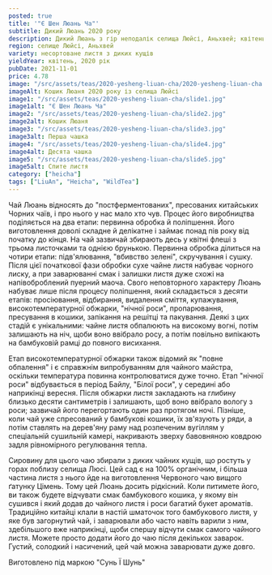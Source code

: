 ```yaml
---
posted: true
title: '"Є Шен Люань Ча"'
subtitle: Дикий Люань 2020 року
description: Дикий Люань з гір неподалік селища Люйсі, Аньхвей; квітень 2020 року.
region: селище Люйсі, Аньхвей
variety: несортоване листя з диких кущів
yieldYear: квітень, 2020 рік
pubDate: 2021-11-01
price: 4.78
image: "/src/assets/teas/2020-yesheng-liuan-cha/2020-yesheng-liuan-cha.jpg"
imageAlt: Кошик Люаня 2020 року із селища Люйсі
image1: "/src/assets/teas/2020-yesheng-liuan-cha/slide1.jpg"
image1alt: "Є Шен Люань Ча"
image2: "/src/assets/teas/2020-yesheng-liuan-cha/slide2.jpg"
image2alt: Кошик Люаня
image3: "/src/assets/teas/2020-yesheng-liuan-cha/slide3.jpg"
image3alt: Перша чашка
image4: "/src/assets/teas/2020-yesheng-liuan-cha/slide4.jpg"
image4alt: Десята чашка
image5: "/src/assets/teas/2020-yesheng-liuan-cha/slide5.jpg"
image5alt: Спите листя
category: ["heicha"]
tags: ["LiuAn", "Heicha", "WildTea"]
---
```


Чай Люань відносять до "постферментованих", пресованих китайських Чорних чаїв, і про нього у нас мало хто чув. Процес його виробництва поділяється на два етапи: первинна обробка й поліпшення. Його виготовлення доволі складне й делікатне і займає понад пів року від початку до кінця. На чай зазвичай збирають десь у квітні флеші з трьома листочками та однією брунькою. Первинна обробка ділиться на чотири етапи: підв'ялювання, "вбивство зелені", скручування і сушку. Після цієї початкової фази обробки сухе чайне листя набуває чорного лиску, а при заварюванні смак і залишки листя дуже схожі на напівоброблений пуерний маоча. Свого неповторного характеру Люань набуває лише після процесу поліпшення, який складається з десяти етапів: просіювання, відбирання, видалення сміття, купажування, високотемпературної обжарки, "нічної роси", пропарювання, пресування в кошики, запікання на решітці та пакування. Деякі з цих стадій є унікальними: чайне листя обпалюють на високому вогні, потім залишають на ніч, щоби воно ввібрало росу, а потім повільно випікають на бамбуковій рамці до повного висихання.

Етап високотемпературної обжарки також відомий як "повне обпалення" і є справжнім випробуванням для чайного майстра, оскільки температура повинна контролюватися дуже точно. Етап "нічної роси" відбувається в період Байлу, "Білої роси", у середині або наприкінці вересня. Після обжарки листя закладають на глибину близько десяти сантиметрів і залишають, щоб воно ввібрало вологу з роси; зазвичай його перегортають один раз протягом ночі. Пізніше, коли чай уже спресований у бамбукові кошики, їх зв'язують у ряди, а потім ставлять на дерев'яну раму над розпеченим вугіллям у спеціальній сушильній камері, накривають зверху бавовняною ковдрою задля рівномірного регулювання тепла.

Сировину для цього чаю збирали з диких чайних кущів, що ростуть у горах поблизу селища Люсі. Цей сад є на 100% органічним, і більша частина листя з нього йде на виготовлення Червоного чаю вищого ґатунку Цімень. Тому цей Люань досить рідкісний. Коли питимете його, ви також будете відчувати смак бамбукового кошика, у якому він сушився і який додав до чайного листя і роси багатий букет ароматів. Традиційно китайці клали в настій шматочок того бамбукового листя, у яке був загорнутий чай, і заварювали або часто навіть варили з ним, здебільшого вже наприкінці, щоби спершу відчути смак самого чайного листя. Можете просто додати його до чаю після декількох заварок. Густий, солодкий і насичений, цей чай можна заварювати дуже довго.

Виготовлено під маркою "Сунь Ї Шунь"